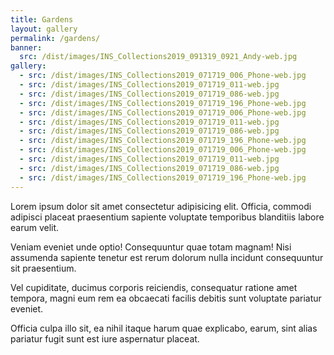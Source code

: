```yaml
---
title: Gardens
layout: gallery
permalink: /gardens/
banner:
  src: /dist/images/INS_Collections2019_091319_0921_Andy-web.jpg
gallery:
  - src: /dist/images/INS_Collections2019_071719_006_Phone-web.jpg
  - src: /dist/images/INS_Collections2019_071719_011-web.jpg
  - src: /dist/images/INS_Collections2019_071719_086-web.jpg
  - src: /dist/images/INS_Collections2019_071719_196_Phone-web.jpg
  - src: /dist/images/INS_Collections2019_071719_006_Phone-web.jpg
  - src: /dist/images/INS_Collections2019_071719_011-web.jpg
  - src: /dist/images/INS_Collections2019_071719_086-web.jpg
  - src: /dist/images/INS_Collections2019_071719_196_Phone-web.jpg
  - src: /dist/images/INS_Collections2019_071719_006_Phone-web.jpg
  - src: /dist/images/INS_Collections2019_071719_011-web.jpg
  - src: /dist/images/INS_Collections2019_071719_086-web.jpg
  - src: /dist/images/INS_Collections2019_071719_196_Phone-web.jpg
---
```


Lorem ipsum dolor sit amet consectetur adipisicing elit. Officia, commodi adipisci placeat praesentium sapiente voluptate temporibus blanditiis labore earum velit.

Veniam eveniet unde optio! Consequuntur quae totam magnam! Nisi assumenda sapiente tenetur est rerum dolorum nulla incidunt consequuntur sit praesentium.

Vel cupiditate, ducimus corporis reiciendis, consequatur ratione amet tempora, magni eum rem ea obcaecati facilis debitis sunt voluptate pariatur eveniet.

Officia culpa illo sit, ea nihil itaque harum quae explicabo, earum, sint alias pariatur fugit sunt est iure aspernatur placeat.
